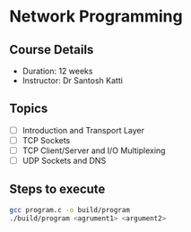 # Network Programming

## Course Details

- Duration: 12 weeks
- Instructor: Dr Santosh Katti

## Topics

- [ ] Introduction and Transport Layer
- [ ] TCP Sockets
- [ ] TCP Client/Server and I/O Multiplexing
- [ ] UDP Sockets and DNS

## Steps to execute

```bash
gcc program.c -o build/program
./build/program <agrument1> <argument2>
```
